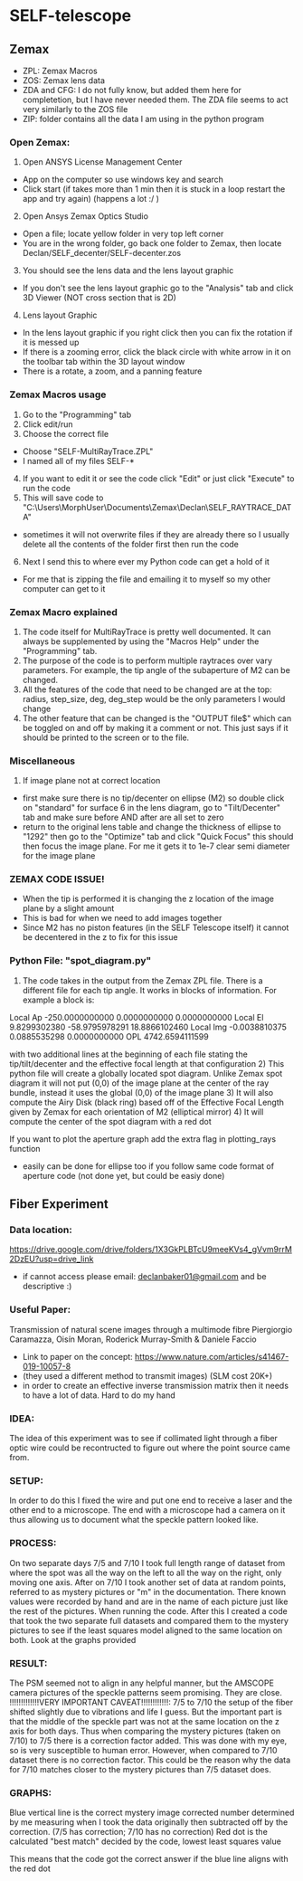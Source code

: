 # SELF-telescope

## Zemax
- ZPL: Zemax Macros
- ZOS: Zemax lens data
- ZDA and CFG: I do not fully know, but added them here for completetion, but I have never needed them. The ZDA file seems to act very similarly to the ZOS file
- ZIP: folder contains all the data I am using in the python program

### Open Zemax:
1) Open ANSYS License Management Center
- App on the computer so use windows key and search
- Click start (if takes more than 1 min then it is stuck in a loop restart the app and try again) (happens a lot :/ )
2) Open Ansys Zemax Optics Studio
- Open a file; locate yellow folder in very top left corner
- You are in the wrong folder, go back one folder to Zemax, then locate Declan/SELF_decenter/SELF-decenter.zos
3) You should see the lens data and the lens layout graphic
- If you don't see the lens layout graphic go to the "Analysis" tab and click 3D Viewer (NOT cross section that is 2D)
4) Lens layout Graphic
- In the lens layout graphic if you right click then you can fix the rotation if it is messed up
- If there is a zooming error, click the black circle with white arrow in it on the toolbar tab within the 3D layout window
- There is a rotate, a zoom, and a panning feature

### Zemax Macros usage
1) Go to the "Programming" tab
2) Click edit/run
3) Choose the correct file
- Choose "SELF-MultiRayTrace.ZPL"
- I named all of my files SELF-*
4) If you want to edit it or see the code click "Edit" or just click "Execute" to run the code
5) This will save code to "C:\Users\MorphUser\Documents\Zemax\Declan\SELF_RAYTRACE_DATA"
- sometimes it will not overwrite files if they are already there so I usually delete all the contents of the folder first then run the code
6) Next I send this to where ever my Python code can get a hold of it
- For me that is zipping the file and emailing it to myself so my other computer can get to it

### Zemax Macro explained
1) The code itself for MultiRayTrace is pretty well documented. It can always be supplemented by using the "Macros Help" under the "Programming" tab. 
2) The purpose of the code is to perform multiple raytraces over vary parameters. For example, the tip angle of the subaperture of M2 can be changed.
3) All the features of the code that need to be changed are at the top: radius, step_size, deg, deg_step would be the only parameters I would change
4) The other feature that can be changed is the "OUTPUT file$" which can be toggled on and off by making it a comment or not. This just says if it should be printed to the screen or to the file.

### Miscellaneous 
1) If image plane not at correct location
- first make sure there is no tip/decenter on ellipse (M2) so double click on "standard" for surface 6 in the lens diagram, go to "Tilt/Decenter" tab and make sure before AND after are all set to zero
- return to the original lens table and change the thickness of ellipse to "1292" then go to the "Optimize" tab and click "Quick Focus" this should then focus the image plane. For me it gets it to 1e-7 clear semi diameter for the image plane

### ZEMAX CODE ISSUE! 
- When the tip is performed it is changing the z location of the image plane by a slight amount
- This is bad for when we need to add images together
- Since M2 has no piston features (in the SELF Telescope itself) it cannot be decentered in the z to fix for this issue

### Python File: "spot_diagram.py"
1) The code takes in the output from the Zemax ZPL file. There is a different file for each tip angle. It works in blocks of information. For example a block is:

Local Ap -250.0000000000 0.0000000000 0.0000000000
Local El 9.8299302380 -58.9795978291 18.8866102460
Local Img -0.0038810375 0.0885535298 0.0000000000
OPL 4742.6594111599

with two additional lines at the beginning of each file stating the tip/tilt/decenter and the effective focal length at that configuration
2) This python file will create a globally located spot diagram. Unlike Zemax spot diagram it will not put (0,0) of the image plane at the center of the ray bundle, instead it uses the global (0,0) of the image plane
3) It will also compute the Airy Disk (black ring) based off of the Effective Focal Length given by Zemax for each orientation of M2 (elliptical mirror)
4) It will compute the center of the spot diagram with a red dot

If you want to plot the aperture graph add the extra flag in plotting_rays function
- easily can be done for ellipse too if you follow same code format of aperture code (not done yet, but could be easiy done)


## Fiber Experiment
### Data location:
https://drive.google.com/drive/folders/1X3GkPLBTcU9meeKVs4_gVvm9rrM2DzEU?usp=drive_link 
- if cannot access please email: declanbaker01@gmail.com and be descriptive :)

### Useful Paper:
Transmission of natural scene images through a multimode fibre
Piergiorgio Caramazza, Oisín Moran, Roderick Murray-Smith & Daniele Faccio 
- Link to paper on the concept: https://www.nature.com/articles/s41467-019-10057-8
- (they used a different method to transmit images) (SLM cost 20K+)
- in order to create an effective inverse transmission matrix then it needs to have a lot of data. Hard to do my hand

### IDEA:
The idea of this experiment was to see if collimated light through a fiber optic wire could be recontructed to figure out where the point source came from. 

### SETUP:
In order to do this I fixed the wire and put one end to receive a laser and the other end to a microscope. The end with a microscope had a camera on it thus allowing us to document what the speckle pattern looked like. 

### PROCESS:
On two separate days 7/5 and 7/10 I took full length range of dataset from where the spot was all the way on the left to all the way on the right, only moving one axis. After on 7/10 I took another set of data at random points, referred to as mystery pictures or "m" in the documentation. There known values were recorded by hand and are in the name of each picture just like the rest of the pictures. When running the code. After this I created a code that took the two separate full datasets and compared them to the mystery pictures to see if the least squares model aligned to the same location on both. Look at the graphs provided

### RESULT:
The PSM seemed not to align in any helpful manner, but the AMSCOPE camera pictures of the speckle patterns seem promising. They are close.
!!!!!!!!!!!!!VERY IMPORTANT CAVEAT!!!!!!!!!!!!: 7/5 to 7/10 the setup of the fiber shifted slightly due to vibrations and life I guess. But the important part is that the middle of the speckle part was not at the same location on the z axis for both days. Thus when comparing the mystery pictures (taken on 7/10) to 7/5 there is a correction factor added. This was done with my eye, so is very susceptible to human error. However, when compared to 7/10 dataset there is no correction factor. This could be the reason why the data for 7/10 matches closer to the mystery pictures than 7/5 dataset does.

### GRAPHS: 
Blue vertical line is the correct mystery image corrected number determined by me measuring when I took the data originally then subtracted off by the correction. (7/5 has correction; 7/10 has no correction) 
Red dot is the calculated "best match" decided by the code, lowest least squares value

This means that the code got the correct answer if the blue line aligns with the red dot

